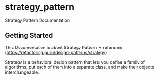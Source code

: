 # strategy_pattern

Strategy Pattern Documentation

## Getting Started

This Documentation is about Strategy Pattern => reference (https://refactoring.guru/design-patterns/strategy)

Strategy is a behavioral design pattern that lets you define a family of algorithms, put each of them into a separate class, and make their objects interchangeable.

